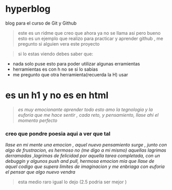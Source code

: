 # hyperblog
blog para el curso de Git y Github
>este es un ridme que creo que ahora ya no se llama asi pero bueno esto es un ejemplo que realizo para practicar y aprender github , me pregunto si alguien vera este proyecto 

>si lo estas viendo debes saber que:

- nada solo puse esto para poder utilizar algunas erramientas
- herramientas es con h no se si lo sabias
- me pregunto que otra herramienta(recuerda la H) usar

# es un h1 y no es en html
>*es muy emocionante aprender todo esto amo la tegnologia y la euforia que me hace sentir ,  cada reto, y pensamiento, llase ahi el momento perfecto*

### creo que pondre poesia aqui a ver que tal

*llase en mi mente una emocion , aquel nuevo pensamiento surge , junto con algo de frustracion, es hermoso no (me digo a mi mismo) aquellas lagrimas derramadas ,lagrimas de felicidad por aquella tarea completada, con un debuggin y algunos push and pull, hermosa emocion mia que llase de aquel codigo que supera limites de imaginacion y me enbriaga con euforia el pensar que algo nuevo vendra*

>esta medio raro igual lo dejo (2.5 podria ser mejor )